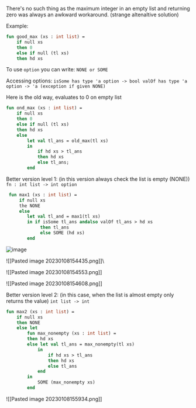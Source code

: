 There's no such thing as the maximum integer in an empty list and returning zero was always an awkward workaround. (strange altenaltive solution)

Example:
```sml
fun good_max (xs : int list) =
    if null xs
    then 0
    else if null (tl xs)
    then hd xs
```

To use `option` you can write: `NONE or SOME`  

Accessing options:
`isSome has type 'a option -> bool
valOf has type 'a option -> 'a (exception if given NONE)`


Here is the old way, evaluates to 0 on empty list
```sml
fun ond_max (xs : int list) =
	if null xs
	then 0
	else if null (tl xs)
	then hd xs
	else
		let val tl_ans = old_max(tl xs)
		in
			if hd xs > tl_ans
			then hd xs
			else tl_ans;
		end
```

Better version level 1: (in this version always check the list is empty (NONE))
`fn : int list -> int option`
```sml
 fun max1 (xs : int list) =
	 if null xs
	 the NONE
	 else
		let val tl_and = max1(tl xs)
		in if isSome tl_ans andalso valOf tl_ans > hd xs
			 then tl_ans
			 else SOME (hd xs)
		end
```

![image](https://user-images.githubusercontent.com/58439854/211212865-d34a9bc1-cb49-4826-a3e5-66f8e7df636c.png)

![[Pasted image 20230108154435.png]]\

![[Pasted image 20230108154553.png]]

![[Pasted image 20230108154608.png]]

Better version level 2: (in this case, when the list is almost empty only returns the value)
`int list -> int`
```sml
fun max2 (xs : int list) = 
	if null xs
	then NONE
	else let
		fun max_nonempty (xs : int list) =
		then hd xs
		else let val tl_ans = max_nonempty(tl xs)
			in 
				if hd xs > tl_ans
				then hd xs
				else tl_ans
			end
		in
			SOME (max_nonempty xs)
		end
 ```
![[Pasted image 20230108155934.png]]